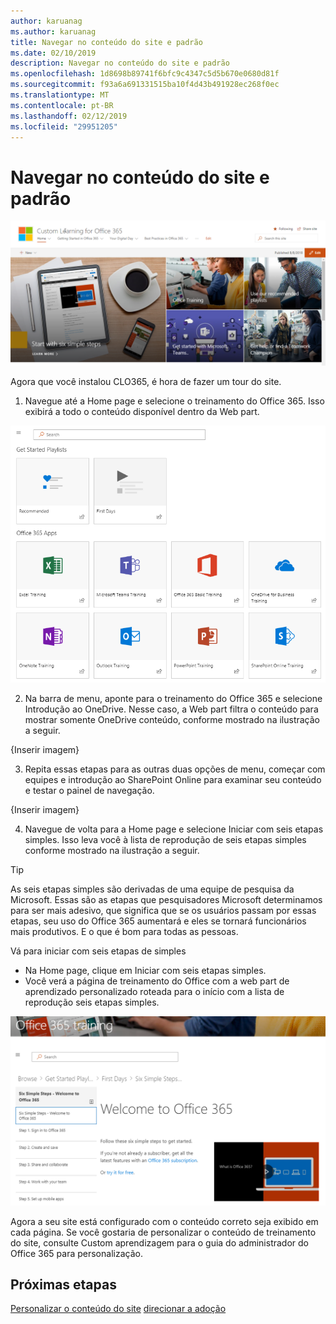 ```yaml
---
author: karuanag
ms.author: karuanag
title: Navegar no conteúdo do site e padrão
ms.date: 02/10/2019
description: Navegar no conteúdo do site e padrão
ms.openlocfilehash: 1d8698b89741f6bfc9c4347c5d5b670e0680d81f
ms.sourcegitcommit: f93a6a691331515ba10f4d43b491928ec268f0ec
ms.translationtype: MT
ms.contentlocale: pt-BR
ms.lasthandoff: 02/12/2019
ms.locfileid: "29951205"
---
```

# <a name="browse-the-site-and-default-content"></a>Navegar no conteúdo do site e padrão

![Seis etapas simples](media/clo365homepage.png)

Agora que você instalou CLO365, é hora de fazer um tour do site. 

1. Navegue até a Home page e selecione o treinamento do Office 365. Isso exibirá a todo o conteúdo disponível dentro da Web part.

![Web Part](media/webpart.PNG)

2. Na barra de menu, aponte para o treinamento do Office 365 e selecione Introdução ao OneDrive. Nesse caso, a Web part filtra o conteúdo para mostrar somente OneDrive conteúdo, conforme mostrado na ilustração a seguir.

{Inserir imagem}

3. Repita essas etapas para as outras duas opções de menu, começar com equipes e introdução ao SharePoint Online para examinar seu conteúdo e testar o painel de navegação.

{Inserir imagem} 

4. Navegue de volta para a Home page e selecione Iniciar com seis etapas simples. Isso leva você à lista de reprodução de seis etapas simples conforme mostrado na ilustração a seguir.  

> [!TIP]
> As seis etapas simples são derivadas de uma equipe de pesquisa da Microsoft. Essas são as etapas que pesquisadores Microsoft determinamos para ser mais adesivo, que significa que se os usuários passam por essas etapas, seu uso do Office 365 aumentará e eles se tornará funcionários mais produtivos. E o que é bom para todas as pessoas.

Vá para iniciar com seis etapas de simples
- Na Home page, clique em Iniciar com seis etapas simples. 
- Você verá a página de treinamento do Office com a web part de aprendizado personalizado roteada para o início com a lista de reprodução seis etapas simples.  

![Lista de reprodução de seis etapas](media/clo365sixsteps.png)

Agora a seu site está configurado com o conteúdo correto seja exibido em cada página. Se você gostaria de personalizar o conteúdo de treinamento do site, consulte Custom aprendizagem para o guia do administrador do Office 365 para personalização. 

## <a name="next-steps"></a>Próximas etapas
[Personalizar o conteúdo do site](customization.md)
[direcionar a adoção](driveadoption.md) 
